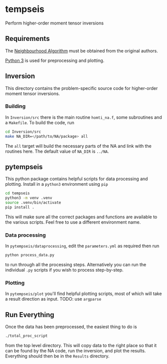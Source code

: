 # tempseis

Perform higher-order moment tensor inversions

## Requirements

The [Neighbourhood Algorithm](http://www.iearth.org.au/codes/NA/#:~:text=Overview-,The%20neighbourhood%20algorithm%20is%20a%20two%2Dstage%20numerical%20procedure%20for,search%20technique%20for%20global%20optimization.&text=The%20objective%20is%20to%20find,a%20user%20supplied%20objective%20function.) must be obtained from the original authors.

[Python 3](https://www.python.org/) is used for preprocessing and plotting.

## Inversion

This directory contains the problem-specific source code for higher-order moment tensor inversions.  

### Building

In `Inversion/src` there is the main routine `homti_na.f`, some subroutines and a `Makefile`.  To build the code, run

```bash
cd Inversion/src
make NA_DIR=</path/to/NA/package> all
```

The `all` target will build the necessary parts of the NA and link with the routines here.  The default value of `NA_DIR` is `../NA`.

## pytempseis

This python package contains helpful scripts for data processing and plotting.  Install in a `python3` environment using `pip`

```bash
cd tempseis
python3 -m venv .venv
source .venv/bin/activate
pip install .
```

This will make sure all the correct packages and functions are available to the various scripts.  Feel free to use a different environment name.

### Data processing

In `pytempseis/dataprocessing`, edit the `parameters.yml` as required then run

```bash
python process_data.py
```

to run through all the processing steps.  Alternatively you can run the individual `.py` scripts if you wish to process step-by-step.

### Plotting

In `pytempseis/plot` you'll find helpful plotting scripts, most of which will take a result direction as input.  TODO: use `argparse`

## Run Everything

Once the data has been preprocessed, the easiest thing to do is

```bash
./total_proc_script
```

from the top level directory.  This will copy data to the right place so that it can be found by the NA code, run the inversion, and plot the results.  Everything should then be in the `Results` directory.